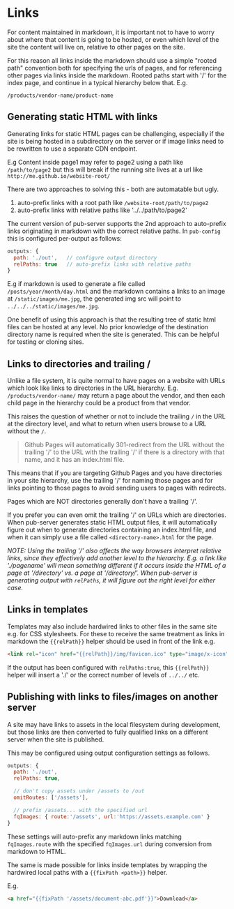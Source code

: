 # Links

For content maintained in markdown, it is important not to have to worry about where that content is going to be hosted, or even which level of the site the content will live on, relative to other pages on the site.

For this reason all links inside the markdown should use a simple "rooted path" convention both for specifying the urls of pages, and for referencing other pages via links inside the markdown. Rooted paths start with '/' for the index page, and continue in a typical hierarchy below that. E.g.

```
/products/vendor-name/product-name
```

## Generating static HTML with links

Generating links for static HTML pages can be challenging, especially if the site is being hosted in a subdirectory on the server or if image links need to be rewritten to use a separate CDN endpoint.

E.g Content inside page1 may refer to page2 using a path like `/path/to/page2` but this will break if the running site lives at a url like `http://me.github.io/website-root/`

There are two approaches to solving this - both are automatable but ugly.

1. auto-prefix links with a root path like `/website-root/path/to/page2`
2. auto-prefix links with relative paths like '../../path/to/page2'

The current version of pub-server supports the 2nd approach to auto-prefix links originating in markdown with the correct relative paths. In `pub-config` this is configured per-output as follows:

```js
outputs: {
  path: './out',   // configure output directory
  relPaths: true   // auto-prefix links with relative paths
}
```

E.g if markdown is used to generate a file called `/posts/year/month/day.html` and the markdown contains a links to an image at `/static/images/me.jpg`, the generated img src will point to `../../../static/images/me.jpg`.

One benefit of using this approach is that the resulting tree of static html files can be hosted at any level. No prior knowledge of the destination directory name is required when the site is generated. This can be helpful for testing or cloning sites.


## Links to directories and trailing /

Unlike a file system, it is quite normal to have pages on a website with URLs which look like links to directories in the URL hierarchy. E.g. `/products/vendor-name/` may return a page about the vendor, and then each child page in the hierarchy could be a product from that vendor.

This raises the question of whether or not to include the trailing `/` in the URL at the directory level, and what to return when users browse to a URL without the `/`.

> Github Pages will automatically 301-redirect from the URL without the trailing '/' to the URL with the trailing '/' if there is a directory with that name, and it has an index.html file.

This means that if you are targeting Github Pages and you have directories in your site hierarchy, use the trailing '/' for naming those pages and for links pointing to those pages to avoid sending users to pages with redirects.

Pages which are NOT directories generally don't have a trailing '/'.

If you prefer you can even omit the trailing '/' on URLs which are directories. When pub-server generates static HTML output files, it will automatically figure out when to generate directories containing an index.html file, and when it can simply use a file called `<directory-name>.html` for the page.

_NOTE: Using the trailing '/' also affects the way browsers interpret relative links, since they effectively add another level to the hierarchy. E.g. a link like './pagename' will mean something different if it occurs inside the HTML of a page at '/directory' vs. a page at '/directory/'.  When pub-server is generating output with `relPaths`, it will figure out the right level for either case._

## Links in templates

Templates may also include hardwired links to other files in the same site e.g. for CSS stylesheets. For these to receive the same treatment as links in markdown the `{{relPath}}` helper should be used in front of the link e.g.

```html
<link rel="icon" href="{{relPath}}/img/favicon.ico" type="image/x-icon">
```

If the output has been configured with `relPaths:true`, this `{{relPath}}` helper will insert a './' or the correct number of levels of `../../` etc.

## Publishing with links to files/images on another server

A site may have links to assets in the local filesystem during development, but those links are then converted to fully qualified links on a different server when the site is published.

This may be configured using output configuration settings as follows.

```js
outputs: {
  path: './out',
  relPaths: true,

  // don't copy assets under /assets to /out
  omitRoutes: ['/assets'],

  // prefix /assets... with the specified url
  fqImages: { route:'/assets', url:'https://assets.example.com' }
}
```

These settings will auto-prefix any markdown links matching `fqImages.route` with the specified `fqImages.url` during conversion from markdown to HTML.

The same is made possible for links inside templates by wrapping the hardwired local paths with a `{{fixPath <path>}}` helper.

E.g.

```html
<a href="{{fixPath '/assets/document-abc.pdf'}}">Download</a>
```
